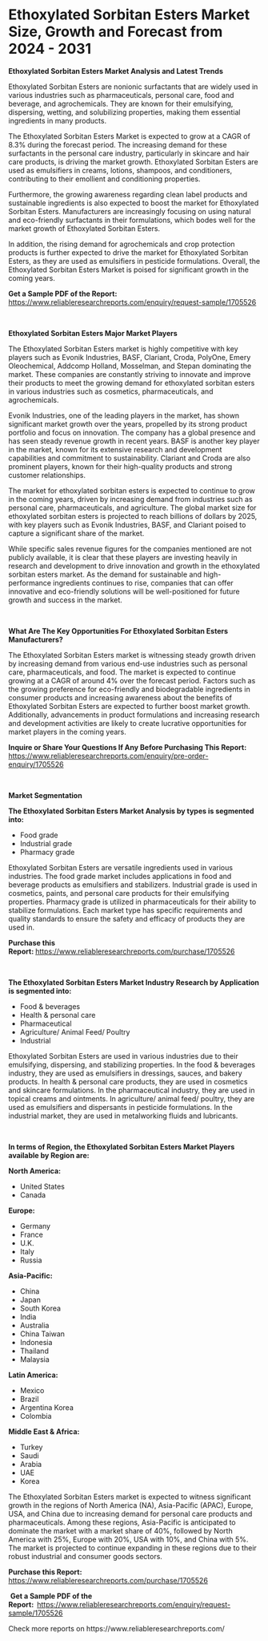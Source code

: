 <p><h1>Ethoxylated Sorbitan Esters Market Size, Growth and Forecast from 2024 - 2031</h1></p><p><strong>Ethoxylated Sorbitan Esters Market Analysis and Latest Trends</strong></p>
<p><p>Ethoxylated Sorbitan Esters are nonionic surfactants that are widely used in various industries such as pharmaceuticals, personal care, food and beverage, and agrochemicals. They are known for their emulsifying, dispersing, wetting, and solubilizing properties, making them essential ingredients in many products.</p><p>The Ethoxylated Sorbitan Esters Market is expected to grow at a CAGR of 8.3% during the forecast period. The increasing demand for these surfactants in the personal care industry, particularly in skincare and hair care products, is driving the market growth. Ethoxylated Sorbitan Esters are used as emulsifiers in creams, lotions, shampoos, and conditioners, contributing to their emollient and conditioning properties.</p><p>Furthermore, the growing awareness regarding clean label products and sustainable ingredients is also expected to boost the market for Ethoxylated Sorbitan Esters. Manufacturers are increasingly focusing on using natural and eco-friendly surfactants in their formulations, which bodes well for the market growth of Ethoxylated Sorbitan Esters.</p><p>In addition, the rising demand for agrochemicals and crop protection products is further expected to drive the market for Ethoxylated Sorbitan Esters, as they are used as emulsifiers in pesticide formulations. Overall, the Ethoxylated Sorbitan Esters Market is poised for significant growth in the coming years.</p></p>
<p><strong>Get a Sample PDF of the Report:&nbsp;</strong> <a href="https://www.reliableresearchreports.com/enquiry/request-sample/1705526">https://www.reliableresearchreports.com/enquiry/request-sample/1705526</a></p>
<p>&nbsp;</p>
<p><strong>Ethoxylated Sorbitan Esters Major Market Players</strong></p>
<p><p>The Ethoxylated Sorbitan Esters market is highly competitive with key players such as Evonik Industries, BASF, Clariant, Croda, PolyOne, Emery Oleochemical, Addcomp Holland, Mosselman, and Stepan dominating the market. These companies are constantly striving to innovate and improve their products to meet the growing demand for ethoxylated sorbitan esters in various industries such as cosmetics, pharmaceuticals, and agrochemicals.</p><p>Evonik Industries, one of the leading players in the market, has shown significant market growth over the years, propelled by its strong product portfolio and focus on innovation. The company has a global presence and has seen steady revenue growth in recent years. BASF is another key player in the market, known for its extensive research and development capabilities and commitment to sustainability. Clariant and Croda are also prominent players, known for their high-quality products and strong customer relationships.</p><p>The market for ethoxylated sorbitan esters is expected to continue to grow in the coming years, driven by increasing demand from industries such as personal care, pharmaceuticals, and agriculture. The global market size for ethoxylated sorbitan esters is projected to reach billions of dollars by 2025, with key players such as Evonik Industries, BASF, and Clariant poised to capture a significant share of the market.</p><p>While specific sales revenue figures for the companies mentioned are not publicly available, it is clear that these players are investing heavily in research and development to drive innovation and growth in the ethoxylated sorbitan esters market. As the demand for sustainable and high-performance ingredients continues to rise, companies that can offer innovative and eco-friendly solutions will be well-positioned for future growth and success in the market.</p></p>
<p>&nbsp;</p>
<p><strong>What Are The Key Opportunities For Ethoxylated Sorbitan Esters Manufacturers?</strong></p>
<p><p>The Ethoxylated Sorbitan Esters market is witnessing steady growth driven by increasing demand from various end-use industries such as personal care, pharmaceuticals, and food. The market is expected to continue growing at a CAGR of around 4% over the forecast period. Factors such as the growing preference for eco-friendly and biodegradable ingredients in consumer products and increasing awareness about the benefits of Ethoxylated Sorbitan Esters are expected to further boost market growth. Additionally, advancements in product formulations and increasing research and development activities are likely to create lucrative opportunities for market players in the coming years.</p></p>
<p><strong>Inquire or Share Your Questions If Any Before Purchasing This Report:</strong> <a href="https://www.reliableresearchreports.com/enquiry/pre-order-enquiry/1705526">https://www.reliableresearchreports.com/enquiry/pre-order-enquiry/1705526</a></p>
<p>&nbsp;</p>
<p><strong>Market Segmentation</strong></p>
<p><strong>The Ethoxylated Sorbitan Esters Market Analysis by types is segmented into:</strong></p>
<p><ul><li>Food grade</li><li>Industrial grade</li><li>Pharmacy grade</li></ul></p>
<p><p>Ethoxylated Sorbitan Esters are versatile ingredients used in various industries. The food grade market includes applications in food and beverage products as emulsifiers and stabilizers. Industrial grade is used in cosmetics, paints, and personal care products for their emulsifying properties. Pharmacy grade is utilized in pharmaceuticals for their ability to stabilize formulations. Each market type has specific requirements and quality standards to ensure the safety and efficacy of products they are used in.</p></p>
<p><strong>Purchase this Report:&nbsp;</strong><a href="https://www.reliableresearchreports.com/purchase/1705526">https://www.reliableresearchreports.com/purchase/1705526</a></p>
<p>&nbsp;</p>
<p><strong>The Ethoxylated Sorbitan Esters Market Industry Research by Application is segmented into:</strong></p>
<p><ul><li>Food & beverages</li><li>Health & personal care</li><li>Pharmaceutical</li><li>Agriculture/ Animal Feed/ Poultry</li><li>Industrial</li></ul></p>
<p><p>Ethoxylated Sorbitan Esters are used in various industries due to their emulsifying, dispersing, and stabilizing properties. In the food & beverages industry, they are used as emulsifiers in dressings, sauces, and bakery products. In health & personal care products, they are used in cosmetics and skincare formulations. In the pharmaceutical industry, they are used in topical creams and ointments. In agriculture/ animal feed/ poultry, they are used as emulsifiers and dispersants in pesticide formulations. In the industrial market, they are used in metalworking fluids and lubricants.</p></p>
<p>&nbsp;</p>
<p><strong>In terms of Region, the Ethoxylated Sorbitan Esters Market Players available by Region are:</strong></p>
<p>
    <p> <strong> North America: </strong>
        <ul>
            <li>United States</li>
            <li>Canada</li>
        </ul>
        </p> 
    <p> <strong> Europe: </strong>
        <ul>
            <li>Germany</li>
            <li>France</li>
            <li>U.K.</li>
            <li>Italy</li>
            <li>Russia</li>
        </ul>
        </p> 
    <p> <strong> Asia-Pacific: </strong>
        <ul>
            <li>China</li>
            <li>Japan</li>
            <li>South Korea</li>
            <li>India</li>
            <li>Australia</li>
            <li>China Taiwan</li>
            <li>Indonesia</li>
            <li>Thailand</li>
            <li>Malaysia</li>
        </ul>
        </p> 
    <p> <strong> Latin America: </strong>
        <ul>
            <li>Mexico</li>
            <li>Brazil</li>
            <li>Argentina Korea</li>
            <li>Colombia</li>
        </ul>
        </p> 
    <p> <strong> Middle East & Africa: </strong>
        <ul>
            <li>Turkey</li>
            <li>Saudi</li>
            <li>Arabia</li>
            <li>UAE</li>
            <li>Korea</li>
        </ul>
    </p>
    </p>
<p><p>The Ethoxylated Sorbitan Esters market is expected to witness significant growth in the regions of North America (NA), Asia-Pacific (APAC), Europe, USA, and China due to increasing demand for personal care products and pharmaceuticals. Among these regions, Asia-Pacific is anticipated to dominate the market with a market share of 40%, followed by North America with 25%, Europe with 20%, USA with 10%, and China with 5%. The market is projected to continue expanding in these regions due to their robust industrial and consumer goods sectors.</p></p>
<p><strong>Purchase this Report: </strong><a href="https://www.reliableresearchreports.com/purchase/1705526">https://www.reliableresearchreports.com/purchase/1705526</a></p>
<p>&nbsp;<strong>Get a Sample PDF of the Report:&nbsp;&nbsp;</strong><a href="https://www.reliableresearchreports.com/enquiry/request-sample/1705526">https://www.reliableresearchreports.com/enquiry/request-sample/1705526</a></p>
<p><strong></strong></p>
<p>Check more reports on https://www.reliableresearchreports.com/</p>